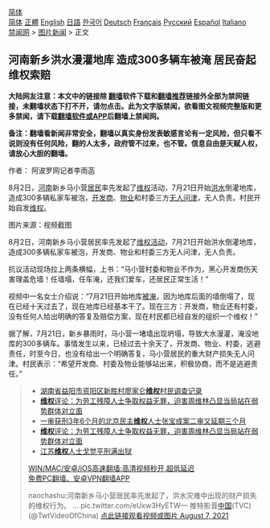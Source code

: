  <!-- 面包屑导航 --> <div class="breadcrumb"><!-- GTranslate: https://gtranslate.io/ -->  <div class="switcher notranslate">  <div class="selected">  <a href="#" onclick="return false;"> 简体</a>  </div>  <div class="option">  <a href="https://www.bannedbook.org" onclick="doGTranslate('zh-CN|zh-CN');jQuery('div.switcher div.selected a').html(jQuery(this).html());return false;" title="简体中文" class="nturl selected"> 简体</a>  <a href="https://www.bannedbook.org/zh-tw/" onclick="doGTranslate('zh-CN|zh-TW');jQuery('div.switcher div.selected a').html(jQuery(this).html());return false;" title="繁體中文" class="nturl"> 正體</a>  <a href="https://www.bannedbook.org/en/" onclick="doGTranslate('zh-CN|en');jQuery('div.switcher div.selected a').html(jQuery(this).html());return false;" title="English" class="nturl"> English</a>  <a href="https://www.bannedbook.org/ja/" onclick="doGTranslate('zh-CN|ja');jQuery('div.switcher div.selected a').html(jQuery(this).html());return false;" title="日本語" class="nturl"> 日語</a>  <a href="https://www.bannedbook.org/ko/" onclick="doGTranslate('zh-CN|ko');jQuery('div.switcher div.selected a').html(jQuery(this).html());return false;" title="한국어" class="nturl"> 한국어</a>  <a href="https://www.bannedbook.org/de/" onclick="doGTranslate('zh-CN|de');jQuery('div.switcher div.selected a').html(jQuery(this).html());return false;" title="Deutsch" class="nturl"> Deutsch</a>  <a href="https://www.bannedbook.org/fr/" onclick="doGTranslate('zh-CN|fr');jQuery('div.switcher div.selected a').html(jQuery(this).html());return false;" title="Français" class="nturl"> Français</a>  <a href="https://www.bannedbook.org/ru/" onclick="doGTranslate('zh-CN|ru');jQuery('div.switcher div.selected a').html(jQuery(this).html());return false;" title="Русский" class="nturl"> Русский</a>  <a href="https://www.bannedbook.org/es/" onclick="doGTranslate('zh-CN|es');jQuery('div.switcher div.selected a').html(jQuery(this).html());return false;" title="Español" class="nturl"> Español</a>  <a href="https://www.bannedbook.org/it/" onclick="doGTranslate('zh-CN|it');jQuery('div.switcher div.selected a').html(jQuery(this).html());return false;" title="Italiano" class="nturl"> Italiano</a>  </div>  </div>      <div class='breadcrumb-sub'><!-- Breadcrumb NavXT 6.3.0 --> <a href="https://www.bannedbook.org/" class="home">禁闻网</a> &gt; <a href="https://www.bannedbook.org/bnews/topimagenews/" class="category">图片新闻</a> &gt; 正文</div></div><h2>河南新乡洪水漫灌地库 造成300多辆车被淹 居民奋起维权索赔</h2> <p class="notice"><b>大陆网友注意：本文中的链接除 <a href="https://github.com/bannedbook/fanqiang" >翻墙</a>软件下载和<a href="https://github.com/killgcd/justmysocks/blob/master/README.md">翻墙推荐</a>链接外全部为禁网链接，未翻墙状态下打不开，请勿点击。此为文字版禁闻，欲看图文视频完整版和更多禁闻，请下载<a href="https://github.com/bannedbook/fanqiang">翻墙软件或APP</a>后翻墙上禁闻网。</p><p>备注：翻墙看新闻非常安全，翻墙以真实身份发表敏感言论有一定风险，但只看不说则没有任何风险，翻的人太多，政府管不过来，也不管。信息自由是天赋人权，请放心大胆的翻墙。</b></p>  <div class="entry"> <p>作者： 阿波罗网记者李雨菡</p> <p id="summary">8月2日，<a href="https://www.bannedbook.org/bnews/tag/%e6%b2%b3%e5%8d%97/" class="st_tag internal_tag" rel="tag" title="标签 河南 下的日志">河南</a>新乡马小营<a href="https://www.bannedbook.org/bnews/tag/%E5%B1%85%E6%B0%91/" class="st_tag internal_tag" rel="tag" title="标签 居民 下的日志">居民</a>率先发起了<span class='wp_keywordlink_affiliate'><a href="https://www.bannedbook.org/bnews/weiquan/" title="维权" target="_blank">维权</a></span>活动，7月21日开始<a href="https://www.bannedbook.org/bnews/tag/%e6%b4%aa%e6%b0%b4/" class="st_tag internal_tag" rel="tag" title="标签 洪水 下的日志">洪水</a>倒灌地库，造成300多辆私家车被泡，<a href="https://www.bannedbook.org/bnews/tag/%e5%bc%80%e5%8f%91%e5%95%86/" class="st_tag internal_tag" rel="tag" title="标签 开发商 下的日志">开发商</a>、<a href="https://www.bannedbook.org/bnews/tag/%E7%89%A9%E4%B8%9A/" class="st_tag internal_tag" rel="tag" title="标签 物业 下的日志">物业</a>和村委三方<a href="https://www.bannedbook.org/bnews/tag/%E6%97%A0%E4%BA%BA%E9%97%AE%E6%B4%A5/" class="st_tag internal_tag" rel="tag" title="标签 无人问津 下的日志">无人问津</a>，无人负责。村民开始自发<a href="https://www.bannedbook.org/bnews/tag/%E7%BB%B4%E6%9D%83/" class="st_tag internal_tag" rel="tag" title="标签 维权 下的日志">维权</a>。</p>  <p>图片来源：视频截图</p> <p>8月2日，河南新乡马小营居民率先发起了<a href="https://www.bannedbook.org/bnews/tag/%E7%BB%B4%E6%9D%83%E6%B4%BB%E5%8A%A8/" class="st_tag internal_tag" rel="tag" title="标签 维权活动 下的日志">维权活动</a>，7月21日开始洪水倒灌地库，造成300多辆私家车被泡，开发商、物业和村委三方无人问津，无人负责。</p>  <p>抗议活动现场拉上两条横幅，上书：“马小营村委和物业不作为，黑心开发商伤天害理盖危墙！任墙塌，任车淹，还我们爱车，还居民正常生活！”</p> <p>视频中一名女士介绍说：“7月21日开始地库<a href="https://www.bannedbook.org/bnews/tag/%E8%A2%AB%E6%B7%B9/" class="st_tag internal_tag" rel="tag" title="标签 被淹 下的日志">被淹</a>，因为地库后面的墙倒塌了，现在已经十天过去了，现在地库已经基本干了。现在三方：开发商，物业还有村委，没有任何人给出明确的答复及赔偿方案，现在村民都已经自发的组织一个维权！”</p>  <p>据了解，7月21日，新乡暴雨时，马小营一堵墙出现坍塌，导致大水漫灌，淹没地库的300多辆车。事情发生以来，已经过去十余天了，开发商、物业、村委，逃避责任，时至今日，也没有给出一个明确答复，马小营居民的重大财产损失无人问津。村民表示：“希望开发商、村委及物业能够站出来，积极协商，而不是逃避责任。”</p> <blockquote><ul class='op-related-articles' title='相关阅读'> <li><a href='https://www.bannedbook.org/bnews/weiquan/20210806/1601551.html' target='_blank'>湖南省益阳市资阳区新胜村廖家仑<b>维权</b>村民调查记录</a></li> <li><a href='https://www.bannedbook.org/bnews/baitai/20210805/1600966.html' target='_blank'><b>维权</b>评论：为劳工残障人士争取权益无罪，迫害周维林凸显当局站在弱势群体对立面</a></li> <li><a href='https://www.bannedbook.org/bnews/weiquan/20210805/1600955.html' target='_blank'>一审获刑3年6个月的北京民主<b>维权</b>人士张宝成案二审又延期三个月</a></li> <li><a href='https://www.bannedbook.org/bnews/weiquan/20210805/1600643.html' target='_blank'><b>维权</b>评论&#65306;为劳工残障人士争取权益无罪&#65292;迫害周维林凸显当局站在弱势群体对立面</a></li> <li><a href='https://www.bannedbook.org/bnews/ssgc/20210805/1600414.html' target='_blank'>江苏<b>维权</b>人士戈觉平刑满出狱</a></li> </ul> <p class="texttj"> <a href="https://github.com/bannedbook/fanqiang/wiki/V2ray%E6%9C%BA%E5%9C%BA" target="_blank">WIN/MAC/安卓/iOS高速翻墙:高清视频秒开,超低延迟</a><br/> <a href="https://github.com/bannedbook/fanqiang/wiki/%E7%A6%81%E9%97%BB%E7%BD%91%E5%AE%89%E5%8D%93%E7%BF%BB%E5%A2%99%E6%96%B0%E9%97%BBAPP" target="_blank">免费PC翻墙、安卓VPN翻墙APP</a></p> <p>naochashu:河南新乡马小营居民率先发起了，洪水灾难中出现的财产损失的维权行为。 … pic.twitter.com/eUxw3HyETW— 推特影音<span class='wp_keywordlink_affiliate'><a href="https://www.bannedbook.org/" title="中国" target="_blank">中国</a></span>(TVC) (@TwtVideoOfChina) <a href="https://twitter.com/TwtVideoOfChina/status/1423832407862648836?ref_src=twsrc%5Etfw">点此链接观看视频或图片 August 7, 2021</a></p></blockquote> </p><a name='sharetosocial'></a>  <div style="margin-bottom:5px;padding-bottom:5px;clear:both"> <div id="archive-pix-1" class="banner-ads"> <!-- AuctionX Display platform tag START --> <div id="26318x728x90x621x_ADSLOT2" clicktrack="%%CLICK_URL_ESC%%"></div> <!-- AuctionX Display platform tag END --> </div> <div id="archive-pix-2" class="banner-ads"> <!-- AuctionX Display platform tag START --> <div id="26315x300x250x621x_ADSLOT2" clicktrack="%%CLICK_URL_ESC%%"></div> <!-- AuctionX Display platform tag END --> </div> </div>  <div id="archive-pix-1" class="banner-ads"> <!-- AuctionX Display platform tag START --> <div id="26318x728x90x621x_ADSLOT3" clicktrack="%%CLICK_URL_ESC%%"></div> <!-- AuctionX Display platform tag END --> </div> </div><!--END ENTRY--> 